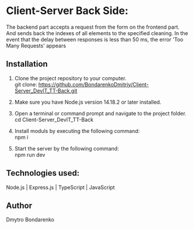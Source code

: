 # Client-Server Back Side:

The backend part accepts a request from the form on the frontend part.
And sends back the indexes of all elements to the specified cleaning.
In the event that the delay between responses is less than 50 ms, the error 'Too Many Requests' appears

## Installation

1. Clone the project repository to your computer.
    <br>
    git clone: https://github.com/BondarenkoDmitriy/Client-Server_DevIT_TT-Back.git

3. Make sure you have Node.js version 14.18.2 or later installed.

4. Open a terminal or command prompt and navigate to the project folder.
    <br>
    cd Client-Server_DevIT_TT-Back

5. Install moduls by executing the following command:
    <br>
    npm i

6. Start the server by the following command:
    <br>
    npm run dev

## Technologies used:
  Node.js | Express.js | TypeScript | JavaScript

  ## Author
  Dmytro Bondarenko
